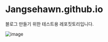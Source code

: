 # Jangsehawn.github.io

블로그 만들기 위한 테스트용 레포짓토리입니다.

![image](https://user-images.githubusercontent.com/47842699/143045548-2b9c7c3f-e488-439b-9e93-94cb56039bda.png)
